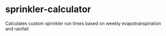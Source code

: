 # sprinkler-calculator
Calculates custom sprinkler run times based on weekly evapotranspiration and rainfall
